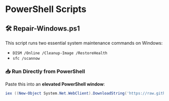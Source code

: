 # PowerShell Scripts

## 🛠 Repair-Windows.ps1

This script runs two essential system maintenance commands on Windows:

- `DISM /Online /Cleanup-Image /RestoreHealth`
- `sfc /scannow`

### 📥 Run Directly from PowerShell

Paste this into an **elevated PowerShell window**:

```powershell
iex ((New-Object System.Net.WebClient).DownloadString('https://raw.githubusercontent.com/AlMoselly/Powershells/main/Repair-Windows.ps1'))
